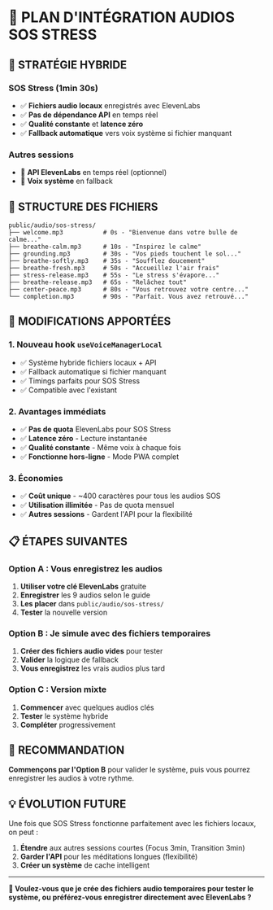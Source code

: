 # 🎵 PLAN D'INTÉGRATION AUDIOS SOS STRESS

## 🎯 **STRATÉGIE HYBRIDE**

### **SOS Stress (1min 30s)**
- ✅ **Fichiers audio locaux** enregistrés avec ElevenLabs
- ✅ **Pas de dépendance API** en temps réel
- ✅ **Qualité constante** et **latence zéro**
- ✅ **Fallback automatique** vers voix système si fichier manquant

### **Autres sessions**
- 🔄 **API ElevenLabs** en temps réel (optionnel)
- 🔄 **Voix système** en fallback

## 📁 **STRUCTURE DES FICHIERS**

```
public/audio/sos-stress/
├── welcome.mp3           # 0s - "Bienvenue dans votre bulle de calme..."
├── breathe-calm.mp3      # 10s - "Inspirez le calme"
├── grounding.mp3         # 30s - "Vos pieds touchent le sol..."
├── breathe-softly.mp3    # 35s - "Soufflez doucement"
├── breathe-fresh.mp3     # 50s - "Accueillez l'air frais"
├── stress-release.mp3    # 55s - "Le stress s'évapore..."
├── breathe-release.mp3   # 65s - "Relâchez tout"
├── center-peace.mp3      # 80s - "Vous retrouvez votre centre..."
└── completion.mp3        # 90s - "Parfait. Vous avez retrouvé..."
```

## 🔧 **MODIFICATIONS APPORTÉES**

### **1. Nouveau hook `useVoiceManagerLocal`**
- ✅ Système hybride fichiers locaux + API
- ✅ Fallback automatique si fichier manquant
- ✅ Timings parfaits pour SOS Stress
- ✅ Compatible avec l'existant

### **2. Avantages immédiats**
- ✅ **Pas de quota** ElevenLabs pour SOS Stress
- ✅ **Latence zéro** - Lecture instantanée
- ✅ **Qualité constante** - Même voix à chaque fois
- ✅ **Fonctionne hors-ligne** - Mode PWA complet

### **3. Économies**
- ✅ **Coût unique** - ~400 caractères pour tous les audios SOS
- ✅ **Utilisation illimitée** - Pas de quota mensuel
- ✅ **Autres sessions** - Gardent l'API pour la flexibilité

## 📋 **ÉTAPES SUIVANTES**

### **Option A : Vous enregistrez les audios**
1. **Utiliser votre clé ElevenLabs** gratuite
2. **Enregistrer** les 9 audios selon le guide
3. **Les placer** dans `public/audio/sos-stress/`
4. **Tester** la nouvelle version

### **Option B : Je simule avec des fichiers temporaires**
1. **Créer des fichiers audio vides** pour tester
2. **Valider** la logique de fallback
3. **Vous enregistrez** les vrais audios plus tard

### **Option C : Version mixte**
1. **Commencer** avec quelques audios clés
2. **Tester** le système hybride
3. **Compléter** progressivement

## 🎯 **RECOMMANDATION**

**Commençons par l'Option B** pour valider le système, puis vous pourrez enregistrer les audios à votre rythme.

## 💡 **ÉVOLUTION FUTURE**

Une fois que SOS Stress fonctionne parfaitement avec les fichiers locaux, on peut :

1. **Étendre** aux autres sessions courtes (Focus 3min, Transition 3min)
2. **Garder l'API** pour les méditations longues (flexibilité)
3. **Créer un système** de cache intelligent

---

**🎤 Voulez-vous que je crée des fichiers audio temporaires pour tester le système, ou préférez-vous enregistrer directement avec ElevenLabs ?**